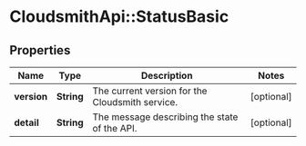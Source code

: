 # CloudsmithApi::StatusBasic

## Properties
Name | Type | Description | Notes
------------ | ------------- | ------------- | -------------
**version** | **String** | The current version for the Cloudsmith service. | [optional] 
**detail** | **String** | The message describing the state of the API. | [optional] 


